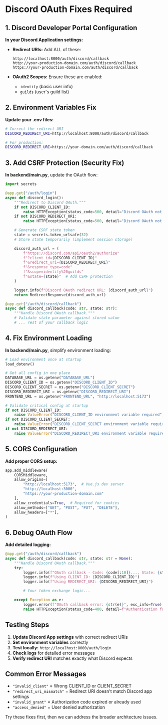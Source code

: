 # Discord OAuth Fixes Required

## 1. Discord Developer Portal Configuration

**In your Discord Application settings:**

- **Redirect URIs:** Add ALL of these:
  ```
  http://localhost:8000/auth/discord/callback
  http://your-production-domain.com/auth/discord/callback
  https://your-production-domain.com/auth/discord/callback
  ```

- **OAuth2 Scopes:** Ensure these are enabled:
  - `identify` (basic user info)
  - `guilds` (user's guild list)

## 2. Environment Variables Fix

**Update your .env files:**
```bash
# Correct the redirect URI
DISCORD_REDIRECT_URI=http://localhost:8000/auth/discord/callback

# For production:
DISCORD_REDIRECT_URI=https://your-domain.com/auth/discord/callback
```

## 3. Add CSRF Protection (Security Fix)

**In backend/main.py**, update the OAuth flow:

```python
import secrets

@app.get("/auth/login")
async def discord_login():
    """Redirect to Discord OAuth."""
    if not DISCORD_CLIENT_ID:
        raise HTTPException(status_code=500, detail="Discord OAuth not configured: Missing DISCORD_CLIENT_ID")
    if not DISCORD_REDIRECT_URI:
        raise HTTPException(status_code=500, detail="Discord OAuth not configured: Missing DISCORD_REDIRECT_URI")

    # Generate CSRF state token
    state = secrets.token_urlsafe(32)
    # Store state temporarily (implement session storage)

    discord_auth_url = (
        f"https://discord.com/api/oauth2/authorize"
        f"?client_id={DISCORD_CLIENT_ID}"
        f"&redirect_uri={DISCORD_REDIRECT_URI}"
        f"&response_type=code"
        f"&scope=identify%20guilds"
        f"&state={state}"  # Add CSRF protection
    )

    logger.info(f"Discord OAuth redirect URL: {discord_auth_url}")
    return RedirectResponse(discord_auth_url)

@app.get("/auth/discord/callback")
async def discord_callback(code: str, state: str):
    """Handle Discord OAuth callback."""
    # Validate state parameter against stored value
    # ... rest of your callback logic
```

## 4. Fix Environment Loading

**In backend/main.py**, simplify environment loading:

```python
# Load environment once at startup
load_dotenv()

# Get all config in one place
DATABASE_URL = os.getenv("DATABASE_URL")
DISCORD_CLIENT_ID = os.getenv("DISCORD_CLIENT_ID")
DISCORD_CLIENT_SECRET = os.getenv("DISCORD_CLIENT_SECRET")
DISCORD_REDIRECT_URI = os.getenv("DISCORD_REDIRECT_URI")
FRONTEND_URL = os.getenv("FRONTEND_URL", "http://localhost:5173")

# Validate critical config at startup
if not DISCORD_CLIENT_ID:
    raise ValueError("DISCORD_CLIENT_ID environment variable required")
if not DISCORD_CLIENT_SECRET:
    raise ValueError("DISCORD_CLIENT_SECRET environment variable required")
if not DISCORD_REDIRECT_URI:
    raise ValueError("DISCORD_REDIRECT_URI environment variable required")
```

## 5. CORS Configuration

**Add proper CORS setup:**

```python
app.add_middleware(
    CORSMiddleware,
    allow_origins=[
        "http://localhost:5173",  # Vue.js dev server
        "http://localhost:3000",
        "https://your-production-domain.com"
    ],
    allow_credentials=True,  # Required for cookies
    allow_methods=["GET", "POST", "PUT", "DELETE"],
    allow_headers=["*"],
)
```

## 6. Debug OAuth Flow

**Add detailed logging:**

```python
@app.get("/auth/discord/callback")
async def discord_callback(code: str, state: str = None):
    """Handle Discord OAuth callback."""
    try:
        logger.info(f"OAuth callback - Code: {code[:10]}..., State: {state}")
        logger.info(f"Using CLIENT_ID: {DISCORD_CLIENT_ID}")
        logger.info(f"Using REDIRECT_URI: {DISCORD_REDIRECT_URI}")

        # Your token exchange logic...

    except Exception as e:
        logger.error(f"OAuth callback error: {str(e)}", exc_info=True)
        raise HTTPException(status_code=400, detail=f"Authentication failed: {str(e)}")
```

## Testing Steps

1. **Update Discord App settings** with correct redirect URIs
2. **Set environment variables** correctly
3. **Test locally:** `http://localhost:8000/auth/login`
4. **Check logs** for detailed error messages
5. **Verify redirect URI** matches exactly what Discord expects

## Common Error Messages

- `"invalid_client"` = Wrong CLIENT_ID or CLIENT_SECRET
- `"redirect_uri_mismatch"` = Redirect URI doesn't match Discord app settings
- `"invalid_grant"` = Authorization code expired or already used
- `"access_denied"` = User denied authorization

Try these fixes first, then we can address the broader architecture issues.